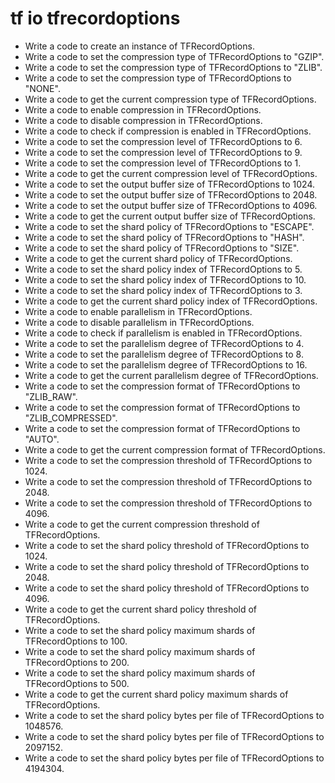 # tf io tfrecordoptions

- Write a code to create an instance of TFRecordOptions.
- Write a code to set the compression type of TFRecordOptions to "GZIP".
- Write a code to set the compression type of TFRecordOptions to "ZLIB".
- Write a code to set the compression type of TFRecordOptions to "NONE".
- Write a code to get the current compression type of TFRecordOptions.
- Write a code to enable compression in TFRecordOptions.
- Write a code to disable compression in TFRecordOptions.
- Write a code to check if compression is enabled in TFRecordOptions.
- Write a code to set the compression level of TFRecordOptions to 6.
- Write a code to set the compression level of TFRecordOptions to 9.
- Write a code to set the compression level of TFRecordOptions to 1.
- Write a code to get the current compression level of TFRecordOptions.
- Write a code to set the output buffer size of TFRecordOptions to 1024.
- Write a code to set the output buffer size of TFRecordOptions to 2048.
- Write a code to set the output buffer size of TFRecordOptions to 4096.
- Write a code to get the current output buffer size of TFRecordOptions.
- Write a code to set the shard policy of TFRecordOptions to "ESCAPE".
- Write a code to set the shard policy of TFRecordOptions to "HASH".
- Write a code to set the shard policy of TFRecordOptions to "SIZE".
- Write a code to get the current shard policy of TFRecordOptions.
- Write a code to set the shard policy index of TFRecordOptions to 5.
- Write a code to set the shard policy index of TFRecordOptions to 10.
- Write a code to set the shard policy index of TFRecordOptions to 3.
- Write a code to get the current shard policy index of TFRecordOptions.
- Write a code to enable parallelism in TFRecordOptions.
- Write a code to disable parallelism in TFRecordOptions.
- Write a code to check if parallelism is enabled in TFRecordOptions.
- Write a code to set the parallelism degree of TFRecordOptions to 4.
- Write a code to set the parallelism degree of TFRecordOptions to 8.
- Write a code to set the parallelism degree of TFRecordOptions to 16.
- Write a code to get the current parallelism degree of TFRecordOptions.
- Write a code to set the compression format of TFRecordOptions to "ZLIB_RAW".
- Write a code to set the compression format of TFRecordOptions to "ZLIB_COMPRESSED".
- Write a code to set the compression format of TFRecordOptions to "AUTO".
- Write a code to get the current compression format of TFRecordOptions.
- Write a code to set the compression threshold of TFRecordOptions to 1024.
- Write a code to set the compression threshold of TFRecordOptions to 2048.
- Write a code to set the compression threshold of TFRecordOptions to 4096.
- Write a code to get the current compression threshold of TFRecordOptions.
- Write a code to set the shard policy threshold of TFRecordOptions to 1024.
- Write a code to set the shard policy threshold of TFRecordOptions to 2048.
- Write a code to set the shard policy threshold of TFRecordOptions to 4096.
- Write a code to get the current shard policy threshold of TFRecordOptions.
- Write a code to set the shard policy maximum shards of TFRecordOptions to 100.
- Write a code to set the shard policy maximum shards of TFRecordOptions to 200.
- Write a code to set the shard policy maximum shards of TFRecordOptions to 500.
- Write a code to get the current shard policy maximum shards of TFRecordOptions.
- Write a code to set the shard policy bytes per file of TFRecordOptions to 1048576.
- Write a code to set the shard policy bytes per file of TFRecordOptions to 2097152.
- Write a code to set the shard policy bytes per file of TFRecordOptions to 4194304.
